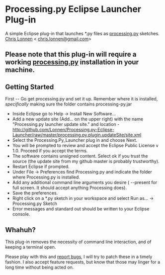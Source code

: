 # Processing.py Eclipse Launcher Plug-in #

A simple Eclipse plug-in that launches *.py files as [processing.py](http://github.com/jdf/processing.py) sketches.
[Chris Lonnen](http://chrislonnen.com) &lt; [chris.lonnen@gmail.com](mailto:chris.lonnen@gmail.com)&gt;

## Please note that this plug-in will require a working [processing.py](http://github.com/jdf/processing.py) installation in your machine.

## Getting Started ##

First -- Go get processing.py and set it up. Remember where it is installed, _specifically_ making sure the folder contains processing-py.jar
    
* Inside Eclipse go to Help -> Install New Software...
* Add a new update site (Add... on the upper right) with the name "Processing.py launcher update site." and location - http://github.com/Lonnen/Processing.py-Eclipse-Launcher/raw/master/processing.py.plugin.updateSite/site.xml
* Select the Processing.Py_Launcher plug in and choose Next. 
* You will be prompted to review and accept the Eclipse Public License v 1.0. Proceed if you accept the terms.
* The software contains unsigned content. Select ok if you trust the source (the update site from my github master is probably trustworthy).
* Restart Eclipse if prompted.
* Under File -> Preferences find Processing.py and indicate the folder where Processing.py is installed.
* Add any additional command line arguments you desire ( --present for full screen. It should accept anything Processing does).
* Save the preferences.
* Right click on a *.py sketch in your workspace and select Run as... -> Processing.py Sketch
* Error messages and standard out should be written to your Eclipse console.
	
## Whahuh? ##

This plug-in removes the necessity of command line interaction, and of keeping a terminal open.

Please play with this and [report bugs](http://github.com/Lonnen/Processing.py-Eclipse-Launcher/issues), I will try to patch these in a timely fashion.
I also accept feature requests, but know that those may linger for a long time without being acted on.